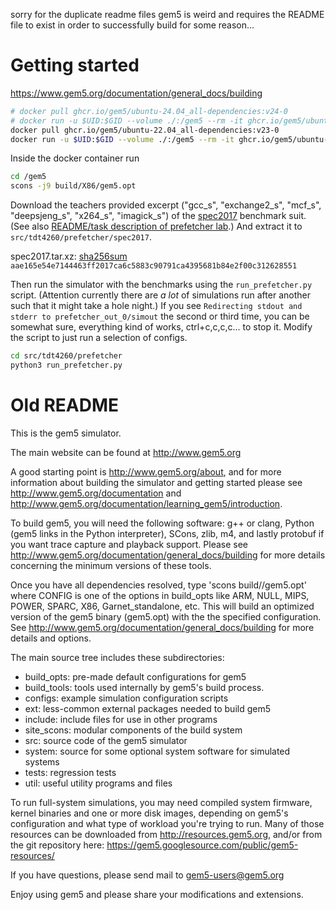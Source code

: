 sorry for the duplicate readme files
gem5 is weird and requires the README file to exist in order to successfully build for some reason...

# Getting started

https://www.gem5.org/documentation/general_docs/building
```bash
# docker pull ghcr.io/gem5/ubuntu-24.04_all-dependencies:v24-0
# docker run -u $UID:$GID --volume ./:/gem5 --rm -it ghcr.io/gem5/ubuntu-24.04_all-dependencies:v24-0
docker pull ghcr.io/gem5/ubuntu-22.04_all-dependencies:v23-0
docker run -u $UID:$GID --volume ./:/gem5 --rm -it ghcr.io/gem5/ubuntu-22.04_all-dependencies:v23-0
```

Inside the docker container run
```bash
cd /gem5
scons -j9 build/X86/gem5.opt
```

Download the teachers provided excerpt ("gcc_s", "exchange2_s", "mcf_s", "deepsjeng_s", "x264_s", "imagick_s") of the [spec2017](https://static.teloecho.eu/tdt4260/spec2017.tar.xz) benchmark suit. (See also [README/task description of prefetcher lab](/src/tdt4260/README.md).)
And extract it to `src/tdt4260/prefetcher/spec2017`.

spec2017.tar.xz: [sha256sum](https://static.teloecho.eu/tdt4260/spec2017.tar.xz.sha256sum) `aae165e54e7144463ff2017ca6c5883c90791ca4395681b84e2f00c312628551`

Then run the simulator with the benchmarks using the `run_prefetcher.py` script. (Attention currently there are _a lot_ of simulations run after another such that it might take a hole night.) If you see `Redirecting stdout and stderr to prefetcher_out_0/simout` the second or third time, you can be somewhat sure, everything kind of works, ctrl+c,c,c,c... to stop it. Modify the script to just run a selection of configs.
```bash
cd src/tdt4260/prefetcher
python3 run_prefetcher.py
```

# Old README

This is the gem5 simulator.

The main website can be found at http://www.gem5.org

A good starting point is http://www.gem5.org/about, and for
more information about building the simulator and getting started
please see http://www.gem5.org/documentation and
http://www.gem5.org/documentation/learning_gem5/introduction.

To build gem5, you will need the following software: g++ or clang,
Python (gem5 links in the Python interpreter), SCons, zlib, m4, and lastly
protobuf if you want trace capture and playback support. Please see
http://www.gem5.org/documentation/general_docs/building for more details
concerning the minimum versions of these tools.

Once you have all dependencies resolved, type 'scons
build/<CONFIG>/gem5.opt' where CONFIG is one of the options in build_opts like
ARM, NULL, MIPS, POWER, SPARC, X86, Garnet_standalone, etc. This will build an
optimized version of the gem5 binary (gem5.opt) with the the specified
configuration. See http://www.gem5.org/documentation/general_docs/building for
more details and options.

The main source tree includes these subdirectories:
   - build_opts: pre-made default configurations for gem5
   - build_tools: tools used internally by gem5's build process.
   - configs: example simulation configuration scripts
   - ext: less-common external packages needed to build gem5
   - include: include files for use in other programs
   - site_scons: modular components of the build system
   - src: source code of the gem5 simulator
   - system: source for some optional system software for simulated systems
   - tests: regression tests
   - util: useful utility programs and files

To run full-system simulations, you may need compiled system firmware, kernel
binaries and one or more disk images, depending on gem5's configuration and
what type of workload you're trying to run. Many of those resources can be
downloaded from http://resources.gem5.org, and/or from the git repository here:
https://gem5.googlesource.com/public/gem5-resources/

If you have questions, please send mail to gem5-users@gem5.org

Enjoy using gem5 and please share your modifications and extensions.
